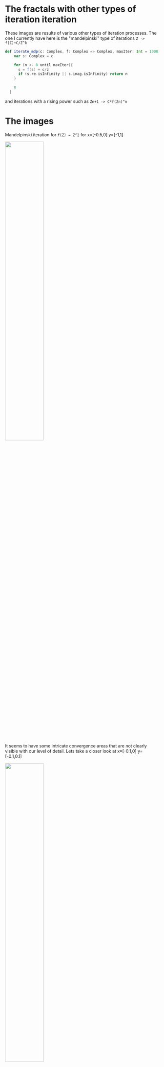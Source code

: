 # The fractals with other types of iteration iteration

These images are results of various other types of iteration processes. The one I currently have here is the 
"mandelpinski" type of iterations `Z -> f(Z)+C/Z^k`

```scala 
def iterate_mdp(c: Complex, f: Complex => Complex, maxIter: Int = 1000): Int = {
    var s: Complex = c

    for (n <- 0 until maxIter){
      s = f(s) + c/z
      if (s.re.isInfinity || s.imag.isInfinity) return n
    }

    0
  }
```

and iterations with a rising power such as `Zn+1 -> C*f(Zn)^n`

# The images

Mandelpinski iteration for `f(Z) = Z^2` for x=[-0.5,0] y=[-1,1]

<img src="https://raw.githubusercontent.com/EskoSalaka/Fractals/master/Images/mandelpinski1.png" width="50%" height="50%"> 

It seems to have some intricate convergence areas that are not clearly visible with our level of detail. Lets take a 
closer look at x=[-0.1,0] y=[-0.1,0.1]

<img src="https://raw.githubusercontent.com/EskoSalaka/Fractals/master/Images/mandelpinski2.png" width="50%" height="50%"> 

Lets xoom into the little mandelbrot at x=[-0.04,-0.029] y=[-0.057,-0.048]

<img src="https://raw.githubusercontent.com/EskoSalaka/Fractals/master/Images/mandelpinski3.png" width="50%" height="50%"> 

The "center"  x=[-0.01,0] y=[-0.01,0.01]

<img src="https://raw.githubusercontent.com/EskoSalaka/Fractals/master/Images/mandelpinski4.png" width="50%" height="50%"> 

---

The Mandelpinski version of the exponential function exp(z) for x=[-5,-5] y=[-10,-10]

<img src="https://raw.githubusercontent.com/EskoSalaka/Fractals/master/Images/exp_mandelpinski1.png" width="50%" height="50%"> 

Zooming in at the spiral x=[-1.9,-1] y=[5,6]

<img src="https://raw.githubusercontent.com/EskoSalaka/Fractals/master/Images/exp_mandelpinski2.png" width="50%" height="50%"> 

---

Rising power iteration `Zn+1 -> C*f(Zn)^n` of f(Z)=Z+1/Z for x=[-2,-2] y=[-2,-2]

<img src="https://raw.githubusercontent.com/EskoSalaka/Fractals/master/Images/rising_pow1.png" width="50%" height="50%"> 

Zooming into x=[-0.5,-0.5] y=[-0.5,-0.5]

<img src="https://raw.githubusercontent.com/EskoSalaka/Fractals/master/Images/rising_pow2.png" width="50%" height="50%"> 

---

Rising power iteration `Zn+1 -> Zn^n + C` for x=[-4,-1] y=[-2,-2]

<img src="https://raw.githubusercontent.com/EskoSalaka/Fractals/master/Images/rising_pow3.png" width="50%" height="50%"> 

Zooming into x=[-0.8,-0.3] y=[-0.3,-0.3]

<img src="https://raw.githubusercontent.com/EskoSalaka/Fractals/master/Images/rising_pow4.png" width="50%" height="50%"> 

---

Rising power iteration `Zn+1 -> C*(1+1/Z)^n` for x=[-5,-5] y=[-5,-5] gives us quite a weird one, looks almost 
like a painting.

<img src="https://raw.githubusercontent.com/EskoSalaka/Fractals/master/Images/rising_power5.png" width="50%" height="50%"> 

Heres the same for `Zn+1 -> C*(1+1/Z^2)^n`

---

Rising power iteration `Zn+1 -> C*(1+1/exp(Z))^n` for x=[-5,-5] y=[-5,-5] 

<img src="https://raw.githubusercontent.com/EskoSalaka/Fractals/master/Images/rising_power6.png" width="50%" height="50%"> 

Zoomed into  x=[-1,-1] y=[-1,-1] 

<img src="https://raw.githubusercontent.com/EskoSalaka/Fractals/master/Images/rising_power7.png" width="50%" height="50%">
